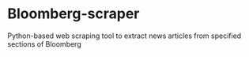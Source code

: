 # Bloomberg-scraper
Python-based web scraping tool to extract news articles from specified sections of Bloomberg
